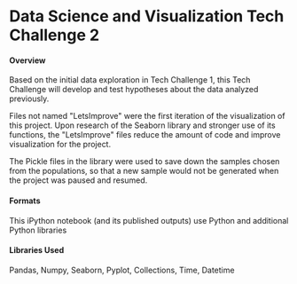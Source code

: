 # Data Science and Visualization Tech Challenge 2

#### Overview

Based on the initial data exploration in Tech Challenge 1, this Tech Challenge will develop and test hypotheses about the data analyzed previously.

Files not named "LetsImprove" were the first iteration of the visualization of this project.  Upon research of the Seaborn library and stronger use of its functions, the "LetsImprove" files reduce the amount of code and improve visualization for the project.

The Pickle files in the library were used to save down the samples chosen from the populations, so that a new sample would not be generated when the project was paused and resumed.

#### Formats

This iPython notebook (and its published outputs) use Python and additional Python libraries

#### Libraries Used

Pandas, Numpy, Seaborn, Pyplot, Collections, Time, Datetime
